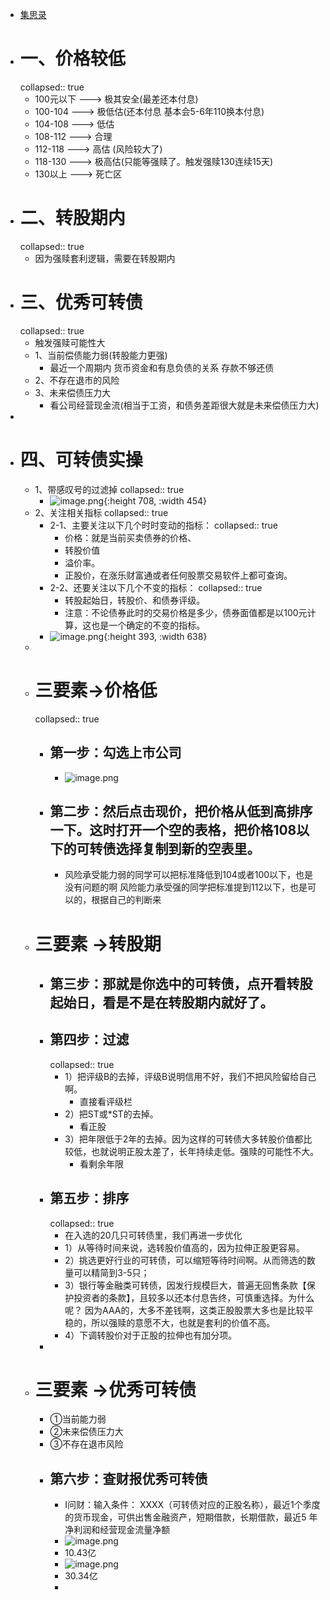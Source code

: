 - [集思录](https://www.jisilu.cn/web/data/cb/list)
- # 一、价格较低
  collapsed:: true
	- 100元以下   ---> 极其安全(最差还本付息)
	- 100-104      ---> 极低估(还本付息 基本会5-6年110换本付息)
	- 104-108      ---> 低估
	- 108-112       ---> 合理
	- 112-118       ---> 高估 (风险较大了)
	- 118-130      ---> 极高估(只能等强赎了。触发强赎130连续15天)
	- 130以上      --->  死亡区
- # 二、转股期内
  collapsed:: true
	- 因为强赎套利逻辑，需要在转股期内
- # 三、优秀可转债
  collapsed:: true
	- 触发强赎可能性大
	- 1、当前偿债能力弱(转股能力更强)
		- 最近一个周期内   货币资金和有息负债的关系    存款不够还债
	- 2、不存在退市的风险
	- 3、未来偿债压力大
		- 看公司经营现金流(相当于工资，和债务差距很大就是未来偿债压力大)
-
- # 四、可转债实操
	- 1、带感叹号的过滤掉
	  collapsed:: true
		- ![image.png](../assets/image_1668434976208_0.png){:height 708, :width 454}
	- 2、关注相关指标
	  collapsed:: true
		- 2-1、主要关注以下几个时时变动的指标：
		  collapsed:: true
			- 价格：就是当前买卖债券的价格、
			- 转股价值
			- 溢价率。
			- 正股价，在涨乐财富通或者任何股票交易软件上都可查询。
		- 2-2、还要关注以下几个不变的指标：
		  collapsed:: true
			- 转股起始日，转股价、和债券评级。
			- 注意：不论债券此时的交易价格是多少，债券面值都是以100元计算，这也是一个确定的不变的指标。
		- ![image.png](../assets/image_1668435216658_0.png){:height 393, :width 638}
	-
	- # 三要素->价格低
	  collapsed:: true
		- ## 第一步：勾选上市公司
			- ![image.png](../assets/image_1668435481560_0.png)
		- ## 第二步：然后点击现价，把价格从低到高排序一下。这时打开一个空的表格，把价格108以下的可转债选择复制到新的空表里。
			- 风险承受能力弱的同学可以把标准降低到104或者100以下，也是没有问题的啊
			  风险能力承受强的同学把标准提到112以下，也是可以的，根据自己的判断来
	- # 三要素 ->转股期
		- ## 第三步：那就是你选中的可转债，点开看转股起始日，看是不是在转股期内就好了。
		- ## 第四步：过滤
		  collapsed:: true
			- 1）把评级B的去掉，评级B说明信用不好，我们不把风险留给自己啊。
				- 直接看评级栏
			- 2）把ST或*ST的去掉。
				- 看正股
			- 3）把年限低于2年的去掉。因为这样的可转债大多转股价值都比较低，也就说明正股太差了，长年持续走低。强赎的可能性不大。
				- 看剩余年限
		- ## 第五步：排序
		  collapsed:: true
			- 在入选的20几只可转债里，我们再进一步优化
			- 1）从等待时间来说，选转股价值高的，因为拉伸正股更容易。
			- 2）挑选更好行业的可转债，可以缩短等待时间啊。从而筛选的数量可以精简到3-5只；
			- 3）银行等金融类可转债，因发行规模巨大，普遍无回售条款【保护投资者的条款】，且较多以还本付息告终，可慎重选择。为什么呢？
			  因为AAA的，大多不差钱啊，这类正股股票大多也是比较平稳的，所以强赎的意愿不大，也就是套利的价值不高。
			- 4）下调转股价对于正股的拉伸也有加分项。
		-
	- # 三要素 ->优秀可转债
		- ①当前能力弱
		- ②未来偿债压力大
		- ③不存在退市风险
		- ## 第六步：查财报优秀可转债
			- I问财：输入条件：
			  XXXX（可转债对应的正股名称），最近1个季度的货币现金，可供出售金融资产，短期借款，长期借款，最近5 年净利润和经营现金流量净额
			- ![image.png](../assets/image_1668436493211_0.png)
			- 10.43亿
			- ![image.png](../assets/image_1668436500889_0.png)
			- 30.34亿
			-